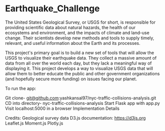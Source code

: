 # Earthquake_Challenge

The United States Geological Survey, or USGS for short, is responsible for providing scientific data about natural hazards, the health of our ecosystems and environment, and the impacts of climate and land-use change. Their scientists develop new methods and tools to supply timely, relevant, and useful information about the Earth and its processes.


This project's primary goal is to build a new set of tools that will allow the USGS to visualize their earthquake data. They collect a massive amount of data from all over the world each day, but they lack a meaningful way of displaying it. This project develops a way to visualize USGS data that will allow them to better educate the public and other government organizations (and hopefully secure more funding) on issues facing our planet.

To run the app:

Git clone- git@github.com:yashkansal97/nyc-traffic-collisions-analysis.git
CD into directory- nyc-traffic-collisions-analysis
Start Flask app with app.py
Visit localhost:5000 in a browser
Implementation Details

Credits:
Geological survey data
D3.js documentation: https://d3js.org
Leaflet.js
Moment.js
Plotly.js
